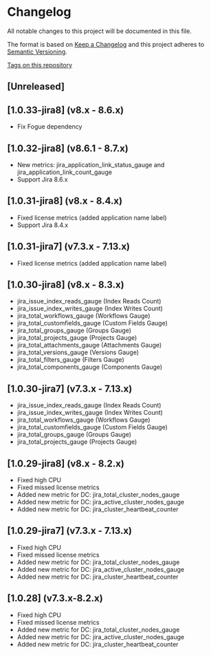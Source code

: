 # Changelog

All notable changes to this project will be documented in this file.

The format is based on [Keep a Changelog](http://keepachangelog.com/en/1.0.0/)
and this project adheres to [Semantic Versioning](http://semver.org/spec/v2.0.0.html).

[Tags on this repository](https://github.com/AndreyVMarkelov/jira-prometheus-exporter/releases)

## [Unreleased]

## [1.0.33-jira8] (v8.x - 8.6.x)
- Fix Fogue dependency

## [1.0.32-jira8] (v8.6.1 - 8.7.x)

- New metrics: jira_application_link_status_gauge and jira_application_link_count_gauge
- Support Jira 8.6.x

## [1.0.31-jira8] (v8.x - 8.4.x)

- Fixed license metrics (added application name label)
- Support Jira 8.4.x

## [1.0.31-jira7] (v7.3.x - 7.13.x)

- Fixed license metrics (added application name label)

## [1.0.30-jira8] (v8.x - 8.3.x)

- jira_issue_index_reads_gauge (Index Reads Count)
- jira_issue_index_writes_gauge (Index Writes Count)
- jira_total_workflows_gauge (Workflows Gauge)
- jira_total_customfields_gauge (Custom Fields Gauge)
- jira_total_groups_gauge (Groups Gauge)
- jira_total_projects_gauge (Projects Gauge)
- jira_total_attachments_gauge (Attachments Gauge)
- jira_total_versions_gauge (Versions Gauge)
- jira_total_filters_gauge (Filters Gauge)
- jira_total_components_gauge (Components Gauge)

## [1.0.30-jira7] (v7.3.x - 7.13.x)

- jira_issue_index_reads_gauge (Index Reads Count)
- jira_issue_index_writes_gauge (Index Writes Count)
- jira_total_workflows_gauge (Workflows Gauge)
- jira_total_customfields_gauge (Custom Fields Gauge)
- jira_total_groups_gauge (Groups Gauge)
- jira_total_projects_gauge (Projects Gauge)

## [1.0.29-jira8] (v8.x - 8.2.x)

- Fixed high CPU
- Fixed missed license metrics
- Added new metric for DC: jira_total_cluster_nodes_gauge
- Added new metric for DC: jira_active_cluster_nodes_gauge
- Added new metric for DC: jira_cluster_heartbeat_counter

## [1.0.29-jira7] (v7.3.x - 7.13.x)

- Fixed high CPU
- Fixed missed license metrics
- Added new metric for DC: jira_total_cluster_nodes_gauge
- Added new metric for DC: jira_active_cluster_nodes_gauge
- Added new metric for DC: jira_cluster_heartbeat_counter

## [1.0.28] (v7.3.x-8.2.x)

- Fixed high CPU
- Fixed missed license metrics
- Added new metric for DC: jira_total_cluster_nodes_gauge
- Added new metric for DC: jira_active_cluster_nodes_gauge
- Added new metric for DC: jira_cluster_heartbeat_counter
